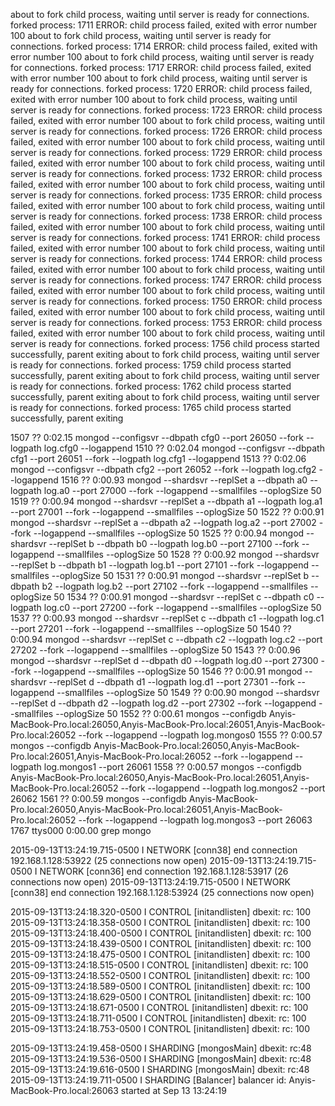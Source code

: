 about to fork child process, waiting until server is ready for connections.
forked process: 1711
ERROR: child process failed, exited with error number 100
about to fork child process, waiting until server is ready for connections.
forked process: 1714
ERROR: child process failed, exited with error number 100
about to fork child process, waiting until server is ready for connections.
forked process: 1717
ERROR: child process failed, exited with error number 100
about to fork child process, waiting until server is ready for connections.
forked process: 1720
ERROR: child process failed, exited with error number 100
about to fork child process, waiting until server is ready for connections.
forked process: 1723
ERROR: child process failed, exited with error number 100
about to fork child process, waiting until server is ready for connections.
forked process: 1726
ERROR: child process failed, exited with error number 100
about to fork child process, waiting until server is ready for connections.
forked process: 1729
ERROR: child process failed, exited with error number 100
about to fork child process, waiting until server is ready for connections.
forked process: 1732
ERROR: child process failed, exited with error number 100
about to fork child process, waiting until server is ready for connections.
forked process: 1735
ERROR: child process failed, exited with error number 100
about to fork child process, waiting until server is ready for connections.
forked process: 1738
ERROR: child process failed, exited with error number 100
about to fork child process, waiting until server is ready for connections.
forked process: 1741
ERROR: child process failed, exited with error number 100
about to fork child process, waiting until server is ready for connections.
forked process: 1744
ERROR: child process failed, exited with error number 100
about to fork child process, waiting until server is ready for connections.
forked process: 1747
ERROR: child process failed, exited with error number 100
about to fork child process, waiting until server is ready for connections.
forked process: 1750
ERROR: child process failed, exited with error number 100
about to fork child process, waiting until server is ready for connections.
forked process: 1753
ERROR: child process failed, exited with error number 100
about to fork child process, waiting until server is ready for connections.
forked process: 1756
child process started successfully, parent exiting
about to fork child process, waiting until server is ready for connections.
forked process: 1759
child process started successfully, parent exiting
about to fork child process, waiting until server is ready for connections.
forked process: 1762
child process started successfully, parent exiting
about to fork child process, waiting until server is ready for connections.
forked process: 1765
child process started successfully, parent exiting

 1507 ??         0:02.15 mongod --configsvr --dbpath cfg0 --port 26050 --fork --logpath log.cfg0 --logappend
 1510 ??         0:02.04 mongod --configsvr --dbpath cfg1 --port 26051 --fork --logpath log.cfg1 --logappend
 1513 ??         0:02.06 mongod --configsvr --dbpath cfg2 --port 26052 --fork --logpath log.cfg2 --logappend
 1516 ??         0:00.93 mongod --shardsvr --replSet a --dbpath a0 --logpath log.a0 --port 27000 --fork --logappend --smallfiles --oplogSize 50
 1519 ??         0:00.94 mongod --shardsvr --replSet a --dbpath a1 --logpath log.a1 --port 27001 --fork --logappend --smallfiles --oplogSize 50
 1522 ??         0:00.91 mongod --shardsvr --replSet a --dbpath a2 --logpath log.a2 --port 27002 --fork --logappend --smallfiles --oplogSize 50
 1525 ??         0:00.94 mongod --shardsvr --replSet b --dbpath b0 --logpath log.b0 --port 27100 --fork --logappend --smallfiles --oplogSize 50
 1528 ??         0:00.92 mongod --shardsvr --replSet b --dbpath b1 --logpath log.b1 --port 27101 --fork --logappend --smallfiles --oplogSize 50
 1531 ??         0:00.91 mongod --shardsvr --replSet b --dbpath b2 --logpath log.b2 --port 27102 --fork --logappend --smallfiles --oplogSize 50
 1534 ??         0:00.91 mongod --shardsvr --replSet c --dbpath c0 --logpath log.c0 --port 27200 --fork --logappend --smallfiles --oplogSize 50
 1537 ??         0:00.93 mongod --shardsvr --replSet c --dbpath c1 --logpath log.c1 --port 27201 --fork --logappend --smallfiles --oplogSize 50
 1540 ??         0:00.94 mongod --shardsvr --replSet c --dbpath c2 --logpath log.c2 --port 27202 --fork --logappend --smallfiles --oplogSize 50
 1543 ??         0:00.96 mongod --shardsvr --replSet d --dbpath d0 --logpath log.d0 --port 27300 --fork --logappend --smallfiles --oplogSize 50
 1546 ??         0:00.91 mongod --shardsvr --replSet d --dbpath d1 --logpath log.d1 --port 27301 --fork --logappend --smallfiles --oplogSize 50
 1549 ??         0:00.90 mongod --shardsvr --replSet d --dbpath d2 --logpath log.d2 --port 27302 --fork --logappend --smallfiles --oplogSize 50
 1552 ??         0:00.61 mongos --configdb Anyis-MacBook-Pro.local:26050,Anyis-MacBook-Pro.local:26051,Anyis-MacBook-Pro.local:26052 --fork --logappend --logpath log.mongos0
 1555 ??         0:00.57 mongos --configdb Anyis-MacBook-Pro.local:26050,Anyis-MacBook-Pro.local:26051,Anyis-MacBook-Pro.local:26052 --fork --logappend --logpath log.mongos1 --port 26061
 1558 ??         0:00.57 mongos --configdb Anyis-MacBook-Pro.local:26050,Anyis-MacBook-Pro.local:26051,Anyis-MacBook-Pro.local:26052 --fork --logappend --logpath log.mongos2 --port 26062
 1561 ??         0:00.59 mongos --configdb Anyis-MacBook-Pro.local:26050,Anyis-MacBook-Pro.local:26051,Anyis-MacBook-Pro.local:26052 --fork --logappend --logpath log.mongos3 --port 26063
 1767 ttys000    0:00.00 grep mongo

2015-09-13T13:24:19.715-0500 I NETWORK  [conn38] end connection 192.168.1.128:53922 (25 connections now open)
2015-09-13T13:24:19.715-0500 I NETWORK  [conn36] end connection 192.168.1.128:53917 (26 connections now open)
2015-09-13T13:24:19.715-0500 I NETWORK  [conn38] end connection 192.168.1.128:53924 (25 connections now open)

2015-09-13T13:24:18.320-0500 I CONTROL  [initandlisten] dbexit:  rc: 100
2015-09-13T13:24:18.358-0500 I CONTROL  [initandlisten] dbexit:  rc: 100
2015-09-13T13:24:18.400-0500 I CONTROL  [initandlisten] dbexit:  rc: 100
2015-09-13T13:24:18.439-0500 I CONTROL  [initandlisten] dbexit:  rc: 100
2015-09-13T13:24:18.475-0500 I CONTROL  [initandlisten] dbexit:  rc: 100
2015-09-13T13:24:18.515-0500 I CONTROL  [initandlisten] dbexit:  rc: 100
2015-09-13T13:24:18.552-0500 I CONTROL  [initandlisten] dbexit:  rc: 100
2015-09-13T13:24:18.589-0500 I CONTROL  [initandlisten] dbexit:  rc: 100
2015-09-13T13:24:18.629-0500 I CONTROL  [initandlisten] dbexit:  rc: 100
2015-09-13T13:24:18.671-0500 I CONTROL  [initandlisten] dbexit:  rc: 100
2015-09-13T13:24:18.711-0500 I CONTROL  [initandlisten] dbexit:  rc: 100
2015-09-13T13:24:18.753-0500 I CONTROL  [initandlisten] dbexit:  rc: 100

2015-09-13T13:24:19.458-0500 I SHARDING [mongosMain] dbexit:  rc:48
2015-09-13T13:24:19.536-0500 I SHARDING [mongosMain] dbexit:  rc:48
2015-09-13T13:24:19.616-0500 I SHARDING [mongosMain] dbexit:  rc:48
2015-09-13T13:24:19.711-0500 I SHARDING [Balancer] balancer id: Anyis-MacBook-Pro.local:26063 started at Sep 13 13:24:19

